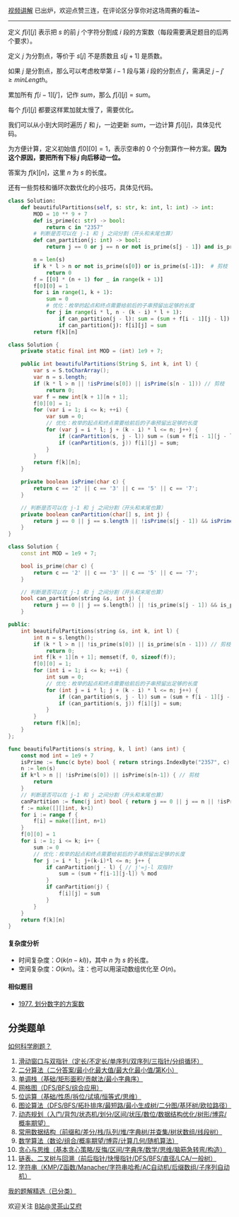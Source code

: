 [视频讲解](https://www.bilibili.com/video/BV1A3411f7H3/) 已出炉，欢迎点赞三连，在评论区分享你对这场周赛的看法~

---

定义 $f[i][j]$ 表示把 $s$ 的前 $j$ 个字符分割成 $i$ 段的方案数（每段需要满足题目的后两个要求）。

定义 $j$ 为分割点，等价于 $s[j]$ 不是质数且 $s[j+1]$ 是质数。

如果 $j$ 是分割点，那么可以考虑枚举第 $i-1$ 段与第 $i$ 段的分割点 $j'$，需满足 $j-j'\ge \textit{minLength}$。

累加所有 $f[i-1][j']$，记作 $\textit{sum}$，那么 $f[i][j]=\textit{sum}$。

每个 $f[i][j]$ 都要这样累加就太慢了，需要优化。

我们可以从小到大同时遍历 $j'$ 和 $j$，一边更新 $\textit{sum}$，一边计算 $f[i][j]$，具体见代码。

为方便计算，定义初始值 $f[0][0] = 1$，表示空串的 $0$ 个分割算作一种方案。**因为这个原因，要把所有下标 $j$ 向后移动一位。**

答案为 $f[k][n]$，这里 $n$ 为 $s$ 的长度。

还有一些剪枝和循环次数优化的小技巧，具体见代码。

```py [sol1-Python3]
class Solution:
    def beautifulPartitions(self, s: str, k: int, l: int) -> int:
        MOD = 10 ** 9 + 7
        def is_prime(c: str) -> bool:
            return c in "2357"
        # 判断是否可以在 j-1 和 j 之间分割（开头和末尾也算）
        def can_partition(j: int) -> bool:
            return j == 0 or j == n or not is_prime(s[j - 1]) and is_prime(s[j])

        n = len(s)
        if k * l > n or not is_prime(s[0]) or is_prime(s[-1]):  # 剪枝
            return 0
        f = [[0] * (n + 1) for _ in range(k + 1)]
        f[0][0] = 1
        for i in range(1, k + 1):
            sum = 0
            # 优化：枚举的起点和终点需要给前后的子串预留出足够的长度
            for j in range(i * l, n - (k - i) * l + 1):
                if can_partition(j - l): sum = (sum + f[i - 1][j - l]) % MOD  # j'=j-l 双指针
                if can_partition(j): f[i][j] = sum
        return f[k][n]
```

```java [sol1-Java]
class Solution {
    private static final int MOD = (int) 1e9 + 7;

    public int beautifulPartitions(String S, int k, int l) {
        var s = S.toCharArray();
        var n = s.length;
        if (k * l > n || !isPrime(s[0]) || isPrime(s[n - 1])) // 剪枝
            return 0;
        var f = new int[k + 1][n + 1];
        f[0][0] = 1;
        for (var i = 1; i <= k; ++i) {
            var sum = 0;
            // 优化：枚举的起点和终点需要给前后的子串预留出足够的长度
            for (var j = i * l; j + (k - i) * l <= n; j++) {
                if (canPartition(s, j - l)) sum = (sum + f[i - 1][j - l]) % MOD; // j'=j-l 双指针
                if (canPartition(s, j)) f[i][j] = sum;
            }
        }
        return f[k][n];
    }

    private boolean isPrime(char c) {
        return c == '2' || c == '3' || c == '5' || c == '7';
    }

    // 判断是否可以在 j-1 和 j 之间分割（开头和末尾也算）
    private boolean canPartition(char[] s, int j) {
        return j == 0 || j == s.length || !isPrime(s[j - 1]) && isPrime(s[j]);
    }
}
```

```cpp [sol1-C++]
class Solution {
    const int MOD = 1e9 + 7;

    bool is_prime(char c) {
        return c == '2' || c == '3' || c == '5' || c == '7';
    }

    // 判断是否可以在 j-1 和 j 之间分割（开头和末尾也算）
    bool can_partition(string &s, int j) {
        return j == 0 || j == s.length() || !is_prime(s[j - 1]) && is_prime(s[j]);
    }

public:
    int beautifulPartitions(string &s, int k, int l) {
        int n = s.length();
        if (k * l > n || !is_prime(s[0]) || is_prime(s[n - 1])) // 剪枝
            return 0;
        int f[k + 1][n + 1]; memset(f, 0, sizeof(f));
        f[0][0] = 1;
        for (int i = 1; i <= k; ++i) {
            int sum = 0;
            // 优化：枚举的起点和终点需要给前后的子串预留出足够的长度
            for (int j = i * l; j + (k - i) * l <= n; j++) {
                if (can_partition(s, j - l)) sum = (sum + f[i - 1][j - l]) % MOD; // j'=j-l 双指针
                if (can_partition(s, j)) f[i][j] = sum;
            }
        }
        return f[k][n];
    }
};
```

```go [sol1-Go]
func beautifulPartitions(s string, k, l int) (ans int) {
	const mod int = 1e9 + 7
	isPrime := func(c byte) bool { return strings.IndexByte("2357", c) >= 0 }
	n := len(s)
	if k*l > n || !isPrime(s[0]) || isPrime(s[n-1]) { // 剪枝
		return
	}
	// 判断是否可以在 j-1 和 j 之间分割（开头和末尾也算）
	canPartition := func(j int) bool { return j == 0 || j == n || !isPrime(s[j-1]) && isPrime(s[j]) }
	f := make([][]int, k+1)
	for i := range f {
		f[i] = make([]int, n+1)
	}
	f[0][0] = 1
	for i := 1; i <= k; i++ {
		sum := 0
		// 优化：枚举的起点和终点需要给前后的子串预留出足够的长度
		for j := i * l; j+(k-i)*l <= n; j++ {
			if canPartition(j - l) { // j'=j-l 双指针
				sum = (sum + f[i-1][j-l]) % mod
			}
			if canPartition(j) {
				f[i][j] = sum
			}
		}
	}
	return f[k][n]
}
```

#### 复杂度分析

- 时间复杂度：$O(k(n-kl))$，其中 $n$ 为 $s$ 的长度。
- 空间复杂度：$O(kn)$。注：也可以用滚动数组优化至 $O(n)$。

#### 相似题目

- [1977. 划分数字的方案数](https://leetcode.cn/problems/number-of-ways-to-separate-numbers/)

## 分类题单

[如何科学刷题？](https://leetcode.cn/circle/discuss/RvFUtj/)

1. [滑动窗口与双指针（定长/不定长/单序列/双序列/三指针/分组循环）](https://leetcode.cn/circle/discuss/0viNMK/)
2. [二分算法（二分答案/最小化最大值/最大化最小值/第K小）](https://leetcode.cn/circle/discuss/SqopEo/)
3. [单调栈（基础/矩形面积/贡献法/最小字典序）](https://leetcode.cn/circle/discuss/9oZFK9/)
4. [网格图（DFS/BFS/综合应用）](https://leetcode.cn/circle/discuss/YiXPXW/)
5. [位运算（基础/性质/拆位/试填/恒等式/思维）](https://leetcode.cn/circle/discuss/dHn9Vk/)
6. [图论算法（DFS/BFS/拓扑排序/最短路/最小生成树/二分图/基环树/欧拉路径）](https://leetcode.cn/circle/discuss/01LUak/)
7. [动态规划（入门/背包/状态机/划分/区间/状压/数位/数据结构优化/树形/博弈/概率期望）](https://leetcode.cn/circle/discuss/tXLS3i/)
8. [常用数据结构（前缀和/差分/栈/队列/堆/字典树/并查集/树状数组/线段树）](https://leetcode.cn/circle/discuss/mOr1u6/)
9. [数学算法（数论/组合/概率期望/博弈/计算几何/随机算法）](https://leetcode.cn/circle/discuss/IYT3ss/)
10. [贪心与思维（基本贪心策略/反悔/区间/字典序/数学/思维/脑筋急转弯/构造）](https://leetcode.cn/circle/discuss/g6KTKL/)
11. [链表、二叉树与回溯（前后指针/快慢指针/DFS/BFS/直径/LCA/一般树）](https://leetcode.cn/circle/discuss/K0n2gO/)
12. [字符串（KMP/Z函数/Manacher/字符串哈希/AC自动机/后缀数组/子序列自动机）](https://leetcode.cn/circle/discuss/SJFwQI/)

[我的题解精选（已分类）](https://github.com/EndlessCheng/codeforces-go/blob/master/leetcode/SOLUTIONS.md)

欢迎关注 [B站@灵茶山艾府](https://space.bilibili.com/206214)
